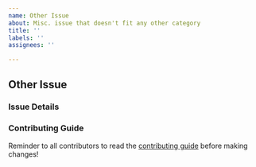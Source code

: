 ```yaml
---
name: Other Issue
about: Misc. issue that doesn't fit any other category
title: ''
labels: ''
assignees: ''

---
```


## Other Issue

### Issue Details
<!-- describe your issue, including what you'd like changed or added -->


### Contributing Guide
<!-- no need to change this section, this is only to help new contributors -->
Reminder to all contributors to read the [contributing guide](https://uwindsorcss.github.io/wiki/resources/guides/contributing) before making changes!
